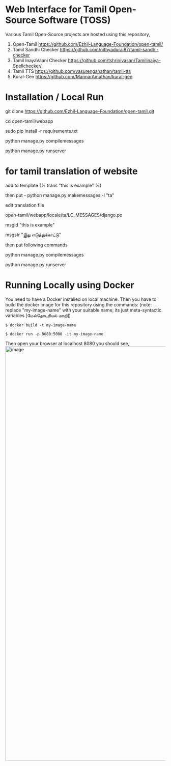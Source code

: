 # Web Interface for Tamil Open-Source Software (TOSS)
Various Tamil Open-Source projects are hosted using this repository,

1. Open-Tamil <https://github.com/Ezhil-Language-Foundation/open-tamil/>
2. Tamil Sandhi Checker <https://github.com/nithyadurai87/tamil-sandhi-checker>
3. Tamil InayaVaani Checker <https://github.com/tshrinivasan/Tamilinaiya-Spellchecker/>
4. Tamil TTS <https://github.com/vasurenganathan/tamil-tts>
5. Kural-Gen <https://github.com/MannarAmuthan/kural-gen>

# Installation / Local Run

git clone https://github.com/Ezhil-Language-Foundation/open-tamil.git

cd open-tamil/webapp

sudo pip install -r requirements.txt

python manage.py compilemessages

python manage.py runserver

# for tamil translation of website

add to template {% trans "this is example" %}

then put - python manage.py makemessages -l "ta"

edit translation file

open-tamil/webapp/locale/ta/LC_MESSAGES/django.po


msgid "this is example"

msgstr "இது எடுத்துக்காட்டு"

then put following commands

python manage.py compilemessages

python manage.py runserver

# Running Locally using Docker
You need to have a Docker installed on local machine. Then you have to build the docker image for this repository using the commands:
(note: replace "my-image-name" with your suitable name; its just meta-syntactic variables [மேல்தொடரியல் மாறி])
```
$ docker build -t my-image-name
```

```
$ docker run -p 8080:5000 -it my-image-name
```

Then open your browser at localhost 8080 you should see,
<img width="1303" alt="image" src="https://github.com/user-attachments/assets/09b9f2ae-534b-4208-ba71-7cf99aa20b5b" />
